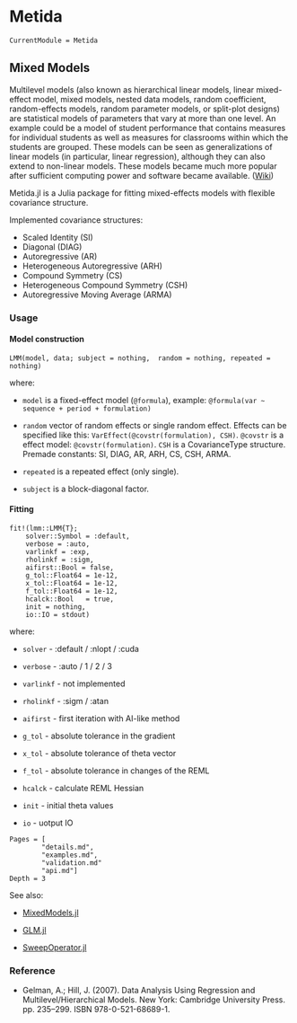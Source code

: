 # Metida

```@meta
CurrentModule = Metida
```

## Mixed Models

Multilevel models (also known as hierarchical linear models, linear mixed-effect model, mixed models, nested data models, random coefficient, random-effects models, random parameter models, or split-plot designs) are statistical models of parameters that vary at more than one level. An example could be a model of student performance that contains measures for individual students as well as measures for classrooms within which the students are grouped. These models can be seen as generalizations of linear models (in particular, linear regression), although they can also extend to non-linear models. These models became much more popular after sufficient computing power and software became available. ([Wiki](https://en.wikipedia.org/wiki/Multilevel_model))


Metida.jl is a Julia package for fitting mixed-effects models with flexible covariance structure.

Implemented covariance structures:

  * Scaled Identity (SI)
  * Diagonal (DIAG)
  * Autoregressive (AR)
  * Heterogeneous Autoregressive (ARH)
  * Compound Symmetry (CS)
  * Heterogeneous Compound Symmetry (CSH)
  * Autoregressive Moving Average (ARMA)

### Usage

#### Model construction

`LMM(model, data; subject = nothing,  random = nothing, repeated = nothing)`

where:

* `model` is a fixed-effect model (`@formula`), example: `@formula(var ~ sequence + period + formulation)`

* `random` vector of random effects or single random effect. Effects can be specified like this: `VarEffect(@covstr(formulation), CSH)`. `@covstr` is a effect model: `@covstr(formulation)`. `CSH` is a  CovarianceType structure. Premade constants: SI, DIAG, AR, ARH, CS, CSH, ARMA.

* `repeated` is a repeated effect (only single).

* `subject` is a block-diagonal factor.

#### Fitting

```
fit!(lmm::LMM{T};
    solver::Symbol = :default,
    verbose = :auto,
    varlinkf = :exp,
    rholinkf = :sigm,
    aifirst::Bool = false,
    g_tol::Float64 = 1e-12,
    x_tol::Float64 = 1e-12,
    f_tol::Float64 = 1e-12,
    hcalck::Bool   = true,
    init = nothing,
    io::IO = stdout)
```

where:

* `solver` - :default / :nlopt / :cuda

* `verbose` - :auto / 1 / 2 / 3

* `varlinkf` - not implemented

* `rholinkf` - :sigm / :atan

* `aifirst` - first iteration with AI-like method

* `g_tol` - absolute tolerance in the gradient

* `x_tol` - absolute tolerance of theta vector

* `f_tol` - absolute tolerance in changes of the REML

* `hcalck` - calculate REML Hessian

* `init` - initial theta values

* `io` - uotput IO

```@contents
Pages = [
        "details.md",
        "examples.md",
        "validation.md"
        "api.md"]
Depth = 3
```

See also:

* [MixedModels.jl](https://github.com/JuliaStats/MixedModels.jl)

* [GLM.jl](https://github.com/JuliaStats/GLM.jl)

* [SweepOperator.jl](https://github.com/joshday/SweepOperator.jl)

### Reference

* Gelman, A.; Hill, J. (2007). Data Analysis Using Regression and Multilevel/Hierarchical Models. New York: Cambridge University Press. pp. 235–299. ISBN 978-0-521-68689-1.
